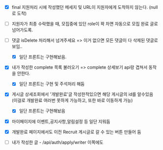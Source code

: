 - [x] final 지원처리 시에 작성했던 메세지 및 URL이 지원자에게 도착하지 않는다. (null로 도착)

- [ ]  지원자가 최종 수락했을 때, 모집중에 있던 role이 꽉 차면 자동으로 모집 완료 글로 넘어가도록.
- [ ] 댓글 isDelete 처리해서 넘겨주세요 => 이거 없으면 모든 댓글이 다 삭제된 댓글로 보임.. 
	- [x] 일단 프론트는 구현해놨음.
- [x] 내가 작성한 complete 목록 불러오기 => complete 상세보기 api랑 겹쳐서 동작을 안한다.
	- [x] 일단 프론트는 구현 및 주석처리 해둠
- [x] 게시글 상세조회에서 '개발완료'글 작성한적있으면 해당 게시글의 id를 알수있음 (이걸로 개발완료 여러번 못하게 가능하고, 또한 바로 이동하게 가능)
	- [x] 일단 프론트는 구현해놨음
- [x] 마이페이지에 이벤트,공지사항,알림설정 등 일단 지워둠
- [x] 개발완료 페이지에서도 이전 Recruit 게시글로 갈 수 있는 버튼 만들어 둠
- [ ] 내가 작성한 글 - /api/auth/apply/writer 이쪽에도 